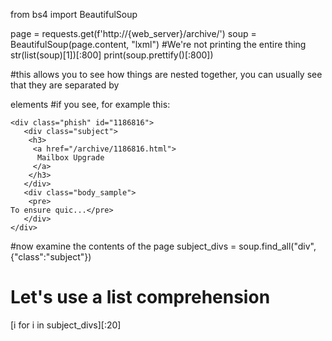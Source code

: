 from bs4 import BeautifulSoup

page = requests.get(f'http://{web_server}/archive/')
soup = BeautifulSoup(page.content, "lxml")
#We're not printing the entire thing
str(list(soup)[1])[:800]
print(soup.prettify()[:800])

#this allows you to see how things are nested together, you can usually see that they are separated by <div> elements
#if you see, for example this:
```
<div class="phish" id="1186816">
   <div class="subject">
    <h3>
     <a href="/archive/1186816.html">
      Mailbox Upgrade
     </a>
    </h3>
   </div>
   <div class="body_sample">
    <pre>
To ensure quic...</pre>
   </div>
</div>
```

#now examine the contents of the page
subject_divs = soup.find_all("div", {"class":"subject"})
# Let's use a list comprehension 
[i for i in subject_divs][:20]
